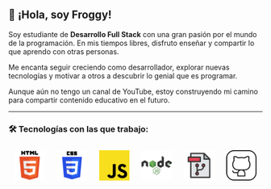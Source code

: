 ## 👋 ¡Hola, soy Froggy!

Soy estudiante de **Desarrollo Full Stack** con una gran pasión por el mundo de la programación. En mis tiempos libres, disfruto enseñar y compartir lo que aprendo con otras personas.

Me encanta seguir creciendo como desarrollador, explorar nuevas tecnologías y motivar a otros a descubrir lo genial que es programar.

Aunque aún no tengo un canal de YouTube, estoy construyendo mi camino para compartir contenido educativo en el futuro.

---

### 🛠️ Tecnologías con las que trabajo:

<div align="center">
  <img src="./assets/html.svg" alt="HTML" width="60" height="60" style="margin: 10px"/>
  <img src="./assets/css.svg" alt="CSS" width="60" height="60" style="margin: 10px"/>
  <img src="./assets/javascript.svg" alt="JavaScript" width="60" height="60" style="margin: 10px"/>
  <img src="./assets/node.svg" alt="Node.js" width="60" height="60" style="margin: 10px"/>
  <img src="./assets/git.png" alt="Git" width="60" height="60" style="margin: 10px"/>
  <img src="./assets/Github.png" alt="GitHub" width="60" height="60" style="margin: 10px"/>
</div>
